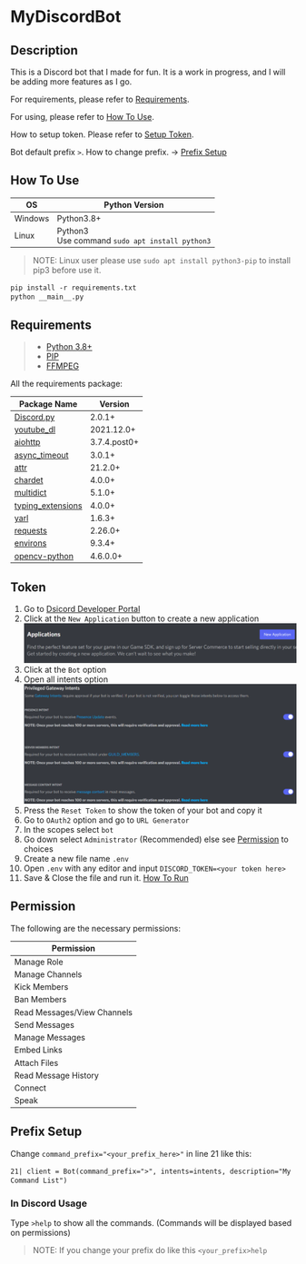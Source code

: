 # MyDiscordBot

## Description

This is a Discord bot that I made for fun. It is a work in progress, and I will be adding more features as I go.

For requirements, please refer to [Requirements](#Requirements).

For using, please refer to [How To Use](#How-To-Use).

How to setup token. Please refer to [Setup Token](#Token).

Bot default prefix `>`. How to change prefix. -> [Prefix Setup](#Prefix-Setup)

## How To Use

OS      |Python Version
--------|---------------
Windows |Python3.8+
Linux   |Python3 <br>Use command `sudo apt install python3`

> NOTE: Linux user please use `sudo apt install python3-pip` to install pip3 before use it.

    pip install -r requirements.txt
    python __main__.py

## Requirements
> - [Python 3.8+](https://www.python.org/downloads/)
> - [PIP](https://pip.pypa.io/en/stable/installation/)
> - [FFMPEG](https://ffmpeg.org/download.html)

All the requirements package:

Package Name                                                                  |Version
------------------------------------------------------------------------------|-------
[Discord.py](https://discordpy.readthedocs.io/en/latest/intro.html#installing)|2.0.1+
[youtube_dl](https://pypi.org/project/youtube_dl)                             |2021.12.0+
[aiohttp](https://pypi.org/project/aiohttp/)                                  |3.7.4.post0+
[async_timeout](https://pypi.org/project/async-timeout/)                      |3.0.1+
[attr](https://pypi.org/project/attrs/)                                       |21.2.0+
[chardet](https://pypi.org/project/chardet/)                                  |4.0.0+
[multidict](https://pypi.org/project/multidict/)                              |5.1.0+
[typing_extensions](https://pypi.org/project/typing-extensions/)              |4.0.0+
[yarl](https://pypi.org/project/yarl/)                                        |1.6.3+
[requests](https://pypi.org/project/requests/)                                |2.26.0+
[environs](https://pypi.org/project/environs/)                                |9.3.4+
[opencv-python](https://pypi.org/project/opencv-python/)                      |4.6.0.0+

## Token

1. Go to [Dsicord Developer Portal](https://github.com/Yekong995/MyDiscordBot.git)
2. Click at the `New Application` button to create a new application
![New_Application_Button](image/capp.png)
3. Click at the `Bot` option
4. Open all intents option
![Option_Intents](image/intents.png)
5. Press the `Reset Token` to show the token of your bot and copy it
6. Go to `OAuth2` option and go to `URL Generator`
7. In the scopes select `bot`
8. Go down select `Administrator` (Recommended) else see [Permission](#Permission) to choices
9. Create a new file name `.env`
10. Open `.env` with any editor and input `DISCORD_TOKEN=<your token here>`
11. Save & Close the file and run it. [How To Run](#How-To-Use)

## Permission

The following are the necessary permissions:

Permission                 |
---------------------------|
Manage Role                |
Manage Channels            |
Kick Members               |
Ban Members                |
Read Messages/View Channels|
Send Messages              |
Manage Messages            |
Embed Links                |
Attach Files               |
Read Message History       |
Connect                    |
Speak                      |

## Prefix Setup

Change `command_prefix="<your_prefix_here>"` in line 21 like this:

    21| client = Bot(command_prefix=">", intents=intents, description="My Command List")
        
### In Discord Usage

Type `>help` to show all the commands. (Commands will be displayed based on permissions)

> NOTE: If you change your prefix do like this `<your_prefix>help`
